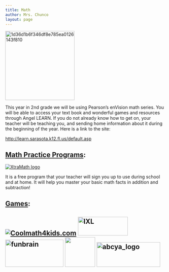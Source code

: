 ```yaml
---
title: Math
author: Mrs. Chunco
layout: page
---
```

<p style="text-align: left;">
  <a href="http://www.mrschunco.com/wp-content/uploads/2014/07/1d36d1b6f346df8e785ea0126143f810.jpg"><img class=" wp-image-731 aligncenter" src="http://www.mrschunco.com/wp-content/uploads/2014/07/1d36d1b6f346df8e785ea0126143f810.jpg" alt="1d36d1b6f346df8e785ea0126143f810" width="218" height="218" /></a>
</p>

This year in 2nd grade we will be using Pearson&#8217;s enVision math series. You will be able to access your text book and wonderful games and resources through Angel LEARN. If you do not already know how to get on, your teacher will be teaching you, and sending home information about it during the beginning of the year. Here is a link to the site:

<http://learn.sarasota.k12.fl.us/default.asp>

<h2 style="text-align: justify;">
  <span style="text-decoration: underline;">Math Practice Programs</span>:
</h2>

[![XtraMath logo][1]][2]

It is a free program that your teacher will sign you up to use during school and at home. It will help you master your basic math facts in addition and subtraction!

<h2 style="text-align: justify;">
  <span style="text-decoration: underline;">Games</span>:
</h2>

## [![Coolmath4kids.com][3]][4] [<img src="http://www.ixl.com/static/math/navigation/images/sm_inner_logo.png" alt="IXL" width="157" height="59" />][5] [<img class="wp-image-722" src="http://www.mrschunco.com/wp-content/uploads/2014/07/funbrain-300x135.jpg" alt="funbrain" width="183" height="86" />][6] [<img src="http://www-tc.pbskids.org/shell/images/content/pbs-kids-logo.svg" alt="" width="95" height="94" />][7] [<img class="wp-image-726" src="http://www.mrschunco.com/wp-content/uploads/2014/07/abcya_logo-300x110.png" alt="abcya_logo" width="200" height="78" />][8]

<h2 style="text-align: justify;">
  <a href="http://www.mrschunco.com/wp-content/uploads/2014/07/abcya_logo.png"><br /> </a><a href="http://www.mrschunco.com/wp-content/uploads/2014/07/funbrain.jpg"><br /> </a>
</h2>

 [1]: http://d2cfcsiyc1kky0.cloudfront.net/images/logo2.png
 [2]: http://xtramath.org/
 [3]: http://www.coolmath-games.com/images/CM4K_promo.gif
 [4]: http://www.coolmath-games.com/
 [5]: http://www.ixl.com/math/grade-2
 [6]: http://www.funbrain.com/brain/MathBrain/MathBrain.html
 [7]: http://pbskids.org/games/math/
 [8]: http://www.abcya.com/second_grade_computers.htm